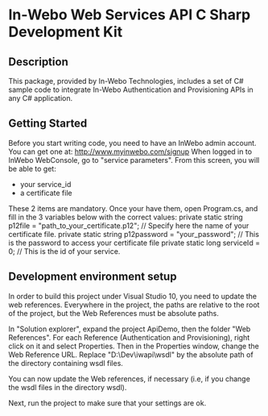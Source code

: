 # In-Webo Web Services API C Sharp Development Kit

## Description

This package, provided by In-Webo Technologies, includes a set of C# sample code to integrate In-Webo Authentication and Provisioning APIs in any C# application.

## Getting Started

Before you start writing code, you need to have an InWebo admin account. You can get one at: http://www.myinwebo.com/signup 
When logged in to InWebo WebConsole, go to "service parameters". From this screen, you will be able to get:
- your service_id
- a certificate file

These 2 items are mandatory. Once your have them, open Program.cs, and fill in the 3 variables below with the correct values:
private static string p12file = "path_to_your_certificate.p12"; // Specify here the name of your certificate file.
private static string p12password = "your_password"; // This is the password to access your certificate file
private static long serviceId = 0; // This is the id of your service.

## Development environment setup

In order to build this project under Visual Studio 10, you need to update the 
web references. Everywhere in the project, the paths are relative to the root 
of the project, but the Web References must be absolute paths. 

In "Solution explorer", expand the project ApiDemo, then the folder 
"Web References". 
For each Reference (Authentication and Provisioning), right click on it and 
select Properties. 
Then in the Properties window, change the Web Reference URL. 
Replace "D:\Dev\iwapi\wsdl" by the absolute path of the directory containing wsdl files.
 
You can now update the Web references, if necessary (i.e, if you 
change the wsdl files in the directory wsdl).


Next, run the project to make sure that your settings are ok.

